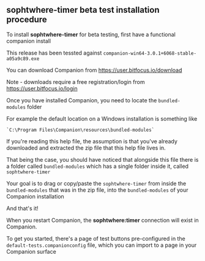 sophtwhere-timer beta test installation procedure
---

To install **sophtwhere-timer** for beta testing, first have a functional companion install 

This release has been tessted against `companion-win64-3.0.1+6068-stable-a05a9c89.exe`

You can download Companion from https://user.bitfocus.io/download

Note - downloads require a free registration/login  from https://user.bitfocus.io/login 

Once you have installed Companion, you need to locate the  `bundled-modules` folder 

For example the default location on a Windows installation is something like 

    `C:\Program Files\Companion\resources\bundled-modules`

If you're reading this help file, the assumption is that you've already downloaded and extracted the zip file that this help file lives in. 

That being the case, you should have noticed that alongside this file there is a folder called  `bundled-modules` which has a single folder inside it, called `sophtwhere-timer`

Your goal is to drag or copy/paste the `sophtwhere-timer` from inside the `bundled-modules` that was in the zip file, into the `bundled-modules` of your Companion installation

And that's it!

When you restart Companion, the **sophtwhere:timer** connection will exist in Companion.

To get you started, there's a page of test buttons pre-configured in the `default-tests.companionconfig` file, which you can import to a page in your Companion surface

